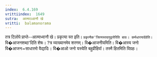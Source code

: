 ```yaml
---
index:  6.4.169
vrittiindex:  1649
sutra:  आत्माऽध्वानौ खे
vritti:  balamanorama 
---
```


तत्र टिलोपे प्राप्ते--आत्माध्वानौ खे। प्रकृत्या स्त इति। `प्रकृत्यैक'जित्यस्तदनुवृत्तेरिति बावः। कर्मधारयादेवेति। `वि�आजनशब्दा'दिति शेषः। ?त्र व्याख्यानमेव शरणम्। वि�आजनीयमिति। वि�आस्य जनो वि�आजनः=साधारमो वैद्यादिः। वि�आओ जनो यस्येति बहुव्रीहिर्वा। तस्मै हितमिति विग्रहः। 


